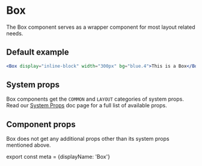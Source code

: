 # Box

The Box component serves as a wrapper component for most layout related needs.

## Default example

```.jsx
<Box display="inline-block" width="300px" bg="blue.4">This is a Box</Box>
```

## System props

Box components get the `COMMON` and `LAYOUT` categories of system props. Read our [System Props](/components/docs/system-props) doc page for a full list of available props.

## Component props

Box does not get any additional props other than its system props mentioned above.

export const meta = {displayName: 'Box'}
